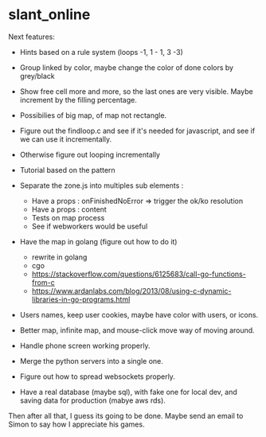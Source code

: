 # slant_online

Next features: 
- Hints based on a rule system (loops -1, 1 - 1, 3 -3)
- Group linked by color, maybe change the color of done colors by grey/black
- Show free cell more and more, so the last ones are very visible. Maybe increment by the filling percentage.
- Possibilies of big map, of map not rectangle.
- Figure out the findloop.c and see if it's needed for javascript, and see if we can use it incrementally.
- Otherwise figure out looping incrementally
- Tutorial based on the pattern
- Separate the zone.js into multiples sub elements :
  - Have a props : onFinishedNoError => trigger the ok/ko resolution
  - Have a props : content
  - Tests on map process
  - See if webworkers would be useful
- Have the map in golang (figure out how to do it)
  - rewrite in golang
  - cgo
  - https://stackoverflow.com/questions/6125683/call-go-functions-from-c
  - https://www.ardanlabs.com/blog/2013/08/using-c-dynamic-libraries-in-go-programs.html
- Users names, keep user cookies, maybe have color with users, or icons.
- Better map, infinite map, and mouse-click move way of moving around. 
- Handle phone screen working properly.

- Merge the python servers into a single one.
- Figure out how to spread websockets properly.
- Have a real database (maybe sql), with fake one for local dev, and saving data for production (mabye aws rds).

Then after all that, I guess its going to be done. Maybe send an email to Simon to say how I appreciate his games.
